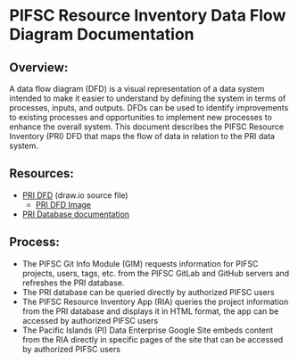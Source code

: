 # PIFSC Resource Inventory Data Flow Diagram Documentation

## Overview:
A data flow diagram (DFD) is a visual representation of a data system intended to make it easier to understand by defining the system in terms of processes, inputs, and outputs.  DFDs can be used to identify improvements to existing processes and opportunities to implement new processes to enhance the overall system.  This document describes the PIFSC Resource Inventory (PRI) DFD that maps the flow of data in relation to the PRI data system.  

## Resources:
-   [PRI DFD](./PRI_DFD.drawio) (draw.io source file)
    -   [PRI DFD Image](./PRI_DFD.drawio.png)
-   [PRI Database documentation](../PIFSC%20Resource%20Inventory%20Database%20Documentation.md)

## Process:
-   The PIFSC Git Info Module (GIM) requests information for PIFSC projects, users, tags, etc. from the PIFSC GitLab and GitHub servers and refreshes the PRI database.
-   The PRI database can be queried directly by authorized PIFSC users
-   The PIFSC Resource Inventory App (RIA) queries the project information from the PRI database and displays it in HTML format, the app can be accessed by authorized PIFSC users
-   The Pacific Islands (PI) Data Enterprise Google Site embeds content from the RIA directly in specific pages of the site that can be accessed by authorized PIFSC users
